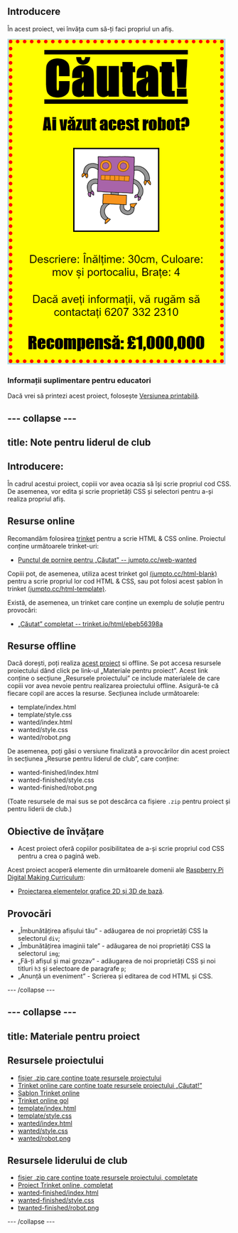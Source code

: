 ## Introducere

În acest proiect, vei învăța cum să-ți faci propriul un afiș.

![captură de ecran](images/wanted-final.png)

### Informații suplimentare pentru educatori

Dacă vrei să printezi acest proiect, folosește [Versiunea printabilă](https://projects.raspberrypi.org/en/projects/wanted/print).

## \--- collapse \---

## title: Note pentru liderul de club

## Introducere:

În cadrul acestui proiect, copiii vor avea ocazia să își scrie propriul cod CSS. De asemenea, vor edita și scrie proprietăți CSS și selectori pentru a-și realiza propriul afiș.

## Resurse online

Recomandăm folosirea [trinket](https://trinket.io/) pentru a scrie HTML & CSS online. Proiectul conține următoarele trinket-uri:

* [Punctul de pornire pentru „Căutat” -- jumpto.cc/web-wanted](http://jumpto.cc/web-wanted)

Copiii pot, de asemenea, utiliza acest trinket gol [(jumpto.cc/html-blank)](http://jumpto.cc/html-blank) pentru a scrie propriul lor cod HTML & CSS, sau pot folosi acest șablon în trinket [(jumpto.cc/html-template)](http://jumpto.cc/html-template).

Există, de asemenea, un trinket care conține un exemplu de soluție pentru provocări:

* [„Căutat” completat -- trinket.io/html/ebeb56398a](https://trinket.io/html/ebeb56398a)

## Resurse offline

Dacă dorești, poți realiza [acest proiect](https://www.codeclubprojects.org/en-GB/resources/webdev-working-offline/) si offline. Se pot accesa resursele proiectului dând click pe link-ul „Materiale pentru proiect”. Acest link conține o secțiune „Resursele proiectului” ce include materialele de care copiii vor avea nevoie pentru realizarea proiectului offline. Asigură-te că fiecare copil are acces la resurse. Secțiunea include următoarele:

* template/index.html
* template/style.css
* wanted/index.html
* wanted/style.css
* wanted/robot.png

De asemenea, poți găsi o versiune finalizată a provocărilor din acest proiect în secțiunea „Resurse pentru liderul de club”, care conține:

* wanted-finished/index.html
* wanted-finished/style.css
* wanted-finished/robot.png

(Toate resursele de mai sus se pot descărca ca fișiere `.zip` pentru proiect și pentru liderii de club.)

## Obiective de învățare

* Acest proiect oferă copiilor posibilitatea de a-și scrie propriul cod CSS pentru a crea o pagină web.

Acest proiect acoperă elemente din următoarele domenii ale [Raspberry Pi Digital Making Curriculum](http://rpf.io/curriculum):

* [Proiectarea elementelor grafice 2D și 3D de bază](https://www.raspberrypi.org/curriculum/design/creator).

## Provocări

* „Îmbunătățirea afișului tău” - adăugarea de noi proprietăți CSS la selectorul `div`;
* „Îmbunătățirea imaginii tale” - adăugarea de noi proprietăți CSS la selectorul `img`;
* „Fă-ți afișul și mai grozav” - adăugarea de noi proprietăți CSS și noi titluri `h3` și selectoare de paragrafe `p`;
* „Anunță un eveniment” - Scrierea și editarea de cod HTML și CSS.

\--- /collapse \---

## \--- collapse \---

## title: Materiale pentru proiect

## Resursele proiectului

* [fișier .zip care conține toate resursele proiectului](resources/wanted-project-resources.zip)
* [Trinket online care conține toate resursele proiectului „Căutat!”](http://jumpto.cc/web-wanted)
* [Șablon Trinket online](http://jumpto.cc/trinket-template)
* [Trinket online gol](http://jumpto.cc/trinket-blank)
* [template/index.html](resources/template-index.html)
* [template/style.css](resources/template-style.css)
* [wanted/index.html](resources/wanted-index.html)
* [wanted/style.css](resources/wanted-style.css)
* [wanted/robot.png](resources/wanted-robot.png)

## Resursele liderului de club

* [fișier .zip care conține toate resursele proiectului, completate](resources/wanted-volunteer-resources.zip)
* [Proiect Trinket online, completat](https://trinket.io/html/ebeb56398a)
* [wanted-finished/index.html](resources/wanted-finished-index.html)
* [wanted-finished/style.css](resources/wanted-finished-style.css)
* [twanted-finished/robot.png](resources/twanted-finished-robot.png)

\--- /collapse \---